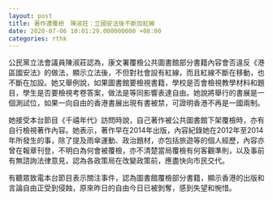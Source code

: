 ```yaml
---
layout: post
title: 著作遭覆檢　陳淑莊：立國安法後不斷加紅線
date: 2020-07-06 10:01:29.000000000 +08:00
categories: rthk
---
```


公民黨立法會議員陳淑莊認為，康文署覆檢公共圖書館部分書籍內容會否違反《港區國安法》的做法，顯示立法後，不但對社會設有紅線，而且紅線不斷在移動，也不斷在加設。她又舉例說，如果圖書館要檢視書籍，學校是否會檢視教學材料和題目，學生是否要檢視考卷答案，做法是等同影響表達自由。她說將舉行的書展是一個測試位，如果一向自由的香港書展出現有書被禁，可證明香港不再是一國兩制。

她接受本台節目《千禧年代》訪問時說，自己著作被公共圖書館下架覆檢時，亦有自行檢視著作內容。她表示，著作早在2014年出版，內容紀錄她在2012年至2014年所發生的事，除了提及雨傘運動、政治題材，亦包括旅遊等的個人經歷，內容亦曾在報章刊登，不明白為何會被覆檢，亦不清楚當局覆檢有何客觀準則，以及事前有無諮詢法律意見，認為各政策局在改變政策前，應盡快向市民交代。

有聽眾致電本台節目表示關注事件，認為圖書館覆檢部分書籍，顯示香港的出版和言論自由正受到侵蝕，原來昨日的自由今日已被剝奪，感到失望和惋惜。
